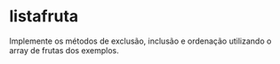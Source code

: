 # listafruta
Implemente os métodos de exclusão, inclusão e ordenação utilizando o array de frutas dos exemplos.